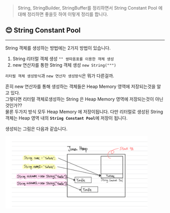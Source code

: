 >String, StringBuilder, StringBuffer를 정리하면서 String Constant Pool 에 대해 정리하면 좋을듯 하여 이렇게 정리를 합니다.


## 😊 String Constant Pool

---

String 객체를 생성하는 방법에는 2가지 방법이 있습니다.
1. String 리터럴 객체 생성 `"" 쌍따옴표를 이용한 객체 생성 `
2. new 연산자를 통한 String 객체 생성 `new String(""")`

`리터럴 객체 생성방식`과 `new 연산자 생성방식`은 뭐가 다른걸까.

흔히 new 연산자를 통해 생성하는 객체들은 Heap Memory 영역에 저장되는것을 알고 있다.<br>
그렇다면 리터럴 객체로생성하는 String 은 Heap Memory 영역에 저장되는것이 아닌것인가??<br>
물론 두가지 방식 모두 Heap Memory 에 저장이됩니다. 다만 리터럴로 생성된 String 객체는 
Heap 영역 내의 <strong>`String Constant Pool`</strong>에 저장이 됩니다.

생성되는 그림은 다음과 같습니다.

<img src="./string_constant_pool.jpg" alt="" width="450" />

